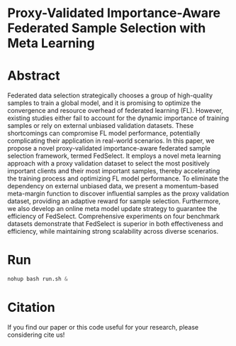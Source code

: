 # Proxy-Validated Importance-Aware Federated Sample Selection with Meta Learning 

# Abstract

Federated data selection strategically chooses a group of high-quality samples to train a global model, and it is promising to optimize the convergence and resource overhead of federated learning (FL). However, existing studies either fail to account for the dynamic importance of training samples or rely on external unbiased validation datasets. These shortcomings can compromise FL model performance, potentially complicating their application in real-world scenarios. In this paper, we propose a novel proxy-validated importance-aware federated sample selection framework, termed FedSelect. It employs a novel meta learning approach with a proxy validation dataset to select the most positively important clients and their most important samples, thereby accelerating the training process and optimizing FL model performance. To eliminate the dependency on external unbiased data, we present a momentum-based meta-margin function to discover influential samples as the proxy validation dataset, providing an adaptive reward for sample selection. Furthermore, we also develop an online meta model update strategy to guarantee the efficiency of FedSelect. Comprehensive experiments on four benchmark datasets demonstrate that FedSelect is superior in both effectiveness and efficiency, while maintaining strong scalability across diverse scenarios.


# Run

```python
nohup bash run.sh &
```




# Citation
If you find our paper or this code useful for your research, please considering cite us!
